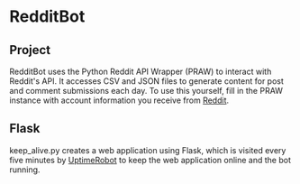 # RedditBot

## Project

RedditBot uses the Python Reddit API Wrapper (PRAW) to interact with Reddit's API. It accesses CSV and JSON files to generate content for post and comment submissions each day. To use this yourself, fill in the PRAW instance with account information you receive from [Reddit](https://www.reddit.com/prefs/apps).

## Flask

keep_alive.py creates a web application using Flask, which is visited every five minutes by [UptimeRobot](https://uptimerobot.com/) to keep the web application online and the bot running.
